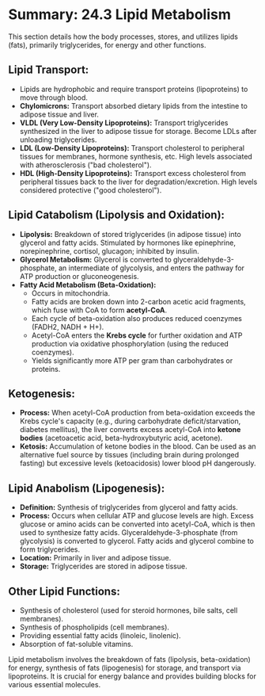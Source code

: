 # Summary: 24.3 Lipid Metabolism

This section details how the body processes, stores, and utilizes lipids (fats), primarily triglycerides, for energy and other functions.

## Lipid Transport:

*   Lipids are hydrophobic and require transport proteins (lipoproteins) to move through blood.
*   **Chylomicrons:** Transport absorbed dietary lipids from the intestine to adipose tissue and liver.
*   **VLDL (Very Low-Density Lipoproteins):** Transport triglycerides synthesized in the liver to adipose tissue for storage. Become LDLs after unloading triglycerides.
*   **LDL (Low-Density Lipoproteins):** Transport cholesterol to peripheral tissues for membranes, hormone synthesis, etc. High levels associated with atherosclerosis ("bad cholesterol").
*   **HDL (High-Density Lipoproteins):** Transport excess cholesterol from peripheral tissues back to the liver for degradation/excretion. High levels considered protective ("good cholesterol").

## Lipid Catabolism (Lipolysis and Oxidation):

*   **Lipolysis:** Breakdown of stored triglycerides (in adipose tissue) into glycerol and fatty acids. Stimulated by hormones like epinephrine, norepinephrine, cortisol, glucagon; inhibited by insulin.
*   **Glycerol Metabolism:** Glycerol is converted to glyceraldehyde-3-phosphate, an intermediate of glycolysis, and enters the pathway for ATP production or gluconeogenesis.
*   **Fatty Acid Metabolism (Beta-Oxidation):**
    *   Occurs in mitochondria.
    *   Fatty acids are broken down into 2-carbon acetic acid fragments, which fuse with CoA to form **acetyl-CoA**.
    *   Each cycle of beta-oxidation also produces reduced coenzymes (FADH2, NADH + H+).
    *   Acetyl-CoA enters the **Krebs cycle** for further oxidation and ATP production via oxidative phosphorylation (using the reduced coenzymes).
    *   Yields significantly more ATP per gram than carbohydrates or proteins.

## Ketogenesis:

*   **Process:** When acetyl-CoA production from beta-oxidation exceeds the Krebs cycle's capacity (e.g., during carbohydrate deficit/starvation, diabetes mellitus), the liver converts excess acetyl-CoA into **ketone bodies** (acetoacetic acid, beta-hydroxybutyric acid, acetone).
*   **Ketosis:** Accumulation of ketone bodies in the blood. Can be used as an alternative fuel source by tissues (including brain during prolonged fasting) but excessive levels (ketoacidosis) lower blood pH dangerously.

## Lipid Anabolism (Lipogenesis):

*   **Definition:** Synthesis of triglycerides from glycerol and fatty acids.
*   **Process:** Occurs when cellular ATP and glucose levels are high. Excess glucose or amino acids can be converted into acetyl-CoA, which is then used to synthesize fatty acids. Glyceraldehyde-3-phosphate (from glycolysis) is converted to glycerol. Fatty acids and glycerol combine to form triglycerides.
*   **Location:** Primarily in liver and adipose tissue.
*   **Storage:** Triglycerides are stored in adipose tissue.

## Other Lipid Functions:

*   Synthesis of cholesterol (used for steroid hormones, bile salts, cell membranes).
*   Synthesis of phospholipids (cell membranes).
*   Providing essential fatty acids (linoleic, linolenic).
*   Absorption of fat-soluble vitamins.

Lipid metabolism involves the breakdown of fats (lipolysis, beta-oxidation) for energy, synthesis of fats (lipogenesis) for storage, and transport via lipoproteins. It is crucial for energy balance and provides building blocks for various essential molecules.
